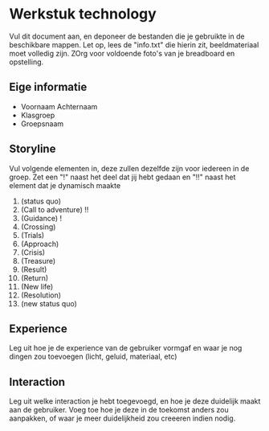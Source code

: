 # Werkstuk technology

Vul dit document aan, en deponeer de bestanden die je gebruikte in de beschikbare mappen. Let op, lees de "info.txt" die hierin zit, beeldmateriaal moet volledig zijn. ZOrg voor voldoende foto's van je breadboard en opstelling.


## Eige informatie

- Voornaam Achternaam
- Klasgroep
- Groepsnaam


## Storyline 

Vul volgende elementen in, deze zullen dezelfde zijn voor iedereen in de groep. Zet een "!" naast het deel dat jij hebt gedaan en "!!" naast het element dat je dynamisch maakte

1. (status quo)
2. (Call to adventure) !!
3. (Guidance) !
4. (Crossing)
5. (Trials)
6. (Approach)
7. (Crisis)
8. (Treasure)
9. (Result)
10. (Return)
11. (New life)
12. (Resolution)
13. (new status quo)

## Experience

Leg uit hoe je de experience van de gebruiker vormgaf en waar je nog dingen zou toevoegen (licht, geluid, materiaal, etc)

## Interaction

Leg uit welke interaction je hebt toegevoegd, en hoe je deze duidelijk maakt aan de gebruiker. Voeg toe hoe je deze in de toekomst anders zou aanpakken, of waar je meer duidelijkheid zou creeeren indien nodig.




